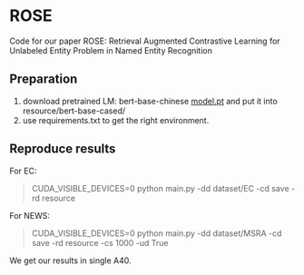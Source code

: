 # ROSE

Code for our paper ROSE: Retrieval Augmented Contrastive Learning for Unlabeled Entity Problem in Named Entity Recognition

## Preparation
1. download pretrained LM: bert-base-chinese [model.pt](https://drive.google.com/file/d/1dh7yH6YeZNuBCY9-aS3HBf0FFcsfi4AG/view?usp=sharing) and put it into resource/bert-base-cased/
2. use requirements.txt to get the right environment.


## Reproduce results
For EC: 
>CUDA_VISIBLE_DEVICES=0 python main.py -dd dataset/EC -cd save -rd resource

For NEWS: 
>CUDA_VISIBLE_DEVICES=0 python main.py -dd dataset/MSRA -cd save -rd resource -cs 1000 -ud True


We get our results in single A40.
